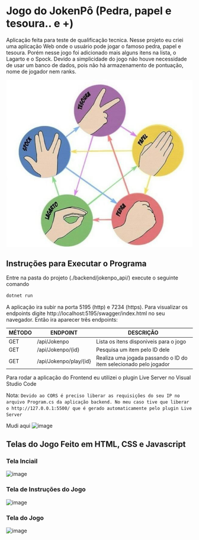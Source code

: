 # Jogo do JokenPô (Pedra, papel e tesoura.. e +)
Aplicação feita para teste de qualificação tecnica. Nesse projeto eu criei uma aplicação Web onde o usuário pode jogar o famoso pedra, papel e tesoura. Porém nesse jogo foi adicionado mais alguns itens na lista, o Lagarto e o Spock. Devido a simplicidade do jogo não houve necessidade de usar um banco de dados, pois não há armazenamento de pontuação, nome de jogador nem ranks.

![Logo](https://github.com/jcsantosgit/btg-jokenpo/blob/main/frontend/images/pedra-papel-tesoura-2.jpeg)

## Instruções para Executar o Programa
Entre na pasta do projeto (./backend/jokenpo_api/) execute o seguinte comando

```sh
dotnet run
```
A aplicação ira subir na porta 5195 (http) e 7234 (https). Para visualizar os endpoints digite http://localhost:5195/swagger/index.html no seu navegador. Então ira aparecer três endpoints:

| MÉTODO | ENDPOINT | DESCRIÇÃO
| ------ | ------ | ------ |
| GET | /api/Jokenpo | Lista os itens disponiveis para o jogo |
| GET | /api/Jokenpo/{id} | Pesquisa um item pelo ID dele |
| GET | /api/Jokenpo/play/{id} | Realiza uma jogada passando o ID do item selecionado pelo jogador |

Para rodar a aplicação do Frontend eu utilizei o plugin Live Server no Visual Studio Code

Nota: 
`Devido ao CORS é preciso liberar as requisições do seu IP no arquivo Program.cs da aplicação backend. No meu caso tive que liberar o http://127.0.0.1:5500/ que é gerado automaticamente pelo plugin Live Server`

Mudi aqui
![image](https://github.com/jcsantosgit/btg-jokenpo/assets/6317939/3c6536d4-eb2b-40e2-be70-a0852fde81a3)


## Telas do Jogo Feito em HTML, CSS e Javascript

### Tela Inciail
![image](https://github.com/jcsantosgit/btg-jokenpo/assets/6317939/f9c66638-d93b-4f8c-b312-e149a20ac320)

### Tela de Instruções do Jogo
![image](https://github.com/jcsantosgit/btg-jokenpo/assets/6317939/f9a0a41f-2318-4895-8bf6-3ce0cd1e377d)

### Tela do Jogo
![image](https://github.com/jcsantosgit/btg-jokenpo/assets/6317939/c89aea58-532f-490f-89d4-a0bec6c2b80a)


